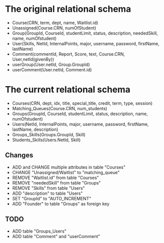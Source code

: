 # The original relational schema
 - Course(CRN, term, dept, name, Waitlist.id)
 - Unassigned(Course.CRN, numOfStudent)
 - Group(GroupId, CourseId, studentLimit, status, description, neededSkill, name, numOfstudent)
 - User(Skills, NetId, InternalPoints, major, username, password, firstName, lastName)
 - Comment(commentId, Report, Score, text, Course.CRN, User,netId(givenBy))
 - userGroup(User.netId, Group.GroupId)
 - userComment(User.netId, Comment.id)

# The current relational schema
  - Courses(CRN, dept, idx, title, special_title, credit, term, type, session)
  - Matching_Queues(Course.CRN, num_students)
  - Groups(GroupId, CourseId, studentLimit, status, description, name, numOfstudent)
  - Users(NetId, InternalPoints, major, username, password, firstName, lastName, description)
  - Groups_Skills(Groups.GroupId, Skill)
  - Students_Skills(Users.NetId, Skill)

## Changes
 - ADD and CHANGE multiple attributes in table "Courses"
 - CHANGE "Unassigned/Waitlist" to "matching_queue"
 - REMOVE "Waitlist.id" from table "Courses"
 - REMOVE "neededSkill" from table "Groups"
 - REMOVE "Skills" from table "Users"
 - ADD "description" to table "Users"
 - SET "GroupId" to "AUTO_INCREMENT"
 - ADD "Founder" to table "Groups" as foreign key

## TODO
 - ADD table "Groups_Users"
 - ADD table "Comment" and "userComment"
